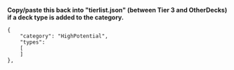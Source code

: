 **Copy/paste this back into "tierlist.json" (between Tier 3 and OtherDecks) if a deck type is added to the category.**

    {
        "category": "HighPotential",
        "types":
        [  
        ] 
    },